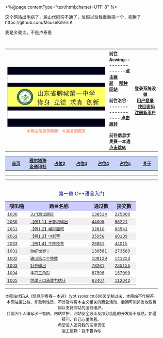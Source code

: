 <%@page contentType="text/html;charset=UTF-8" %>

这个网站出毛病了，屎山代码捋不通了，放假以后我重新搞一个，抱歉了https://github.com/MouseKillerLK

我是金载圭，不是卢泰愚

<header><content-type:text/html;charset=utf-8>


<body onload="sh_highlightDocument();" topmargin="0">﻿<title>网站测试</title>
<link rel="stylesheet" href="bnuoj.css">
<link type="text/css" rel="stylesheet" href="sh_style.css">
<script type="text/javascript" src="js/sh_main2.js"></script>

<center><table class="webtop" width="98%">
<tbody><tr><th width="60%"><img src="5.jpg" name="banner" border="0"><br><font size="2" color="#FFA07A"><font style="vertical-align: inherit;">本网站信息学奥赛一本通复制而来</font></font></th>
<th width="15%" align="left"><font style="vertical-align: inherit;">
前往Acwing---------------</font><a href="https://www.acwing.com" target="_blank" class="a7"><font style="vertical-align: inherit;">点击跳转</font></a>&nbsp;&nbsp;&nbsp;&nbsp;&nbsp;<a href="https://www.bilibili.com/video/BV1GJ411x7h7/" target="_blank" class="a7"><font style="vertical-align: inherit;">那种网站 </font></a><br><br><font style="vertical-align: inherit;">
前往洛谷-------------------   </font><a href="https://www.luogu.com.cn" target="_blank" class="a7"><font style="vertical-align: inherit;">点击跳转</font></a><br><br><font style="vertical-align: inherit;">
前往信息学奥赛一本通   </font><a href="http://ybt.ssoier.cn:8088" target="_blank" class="a7"><font style="vertical-align: inherit;">点击跳转</font></a></th>
<th width="15%"><font style="vertical-align: inherit;">
登录系统没做</font><br><a href="login0.php"><font style="vertical-align: inherit;">用户登录 </font></a>&nbsp;&nbsp;<a href="find_pd.php"><font style="vertical-align: inherit;">找回密码 </font></a><br><a href="register.php"><font style="vertical-align: inherit;">注册新用户 </font></a></th></tr></tbody></table>
<table class="menu" width="98%"><tbody><tr bgcolor="#c8d4f7">
<th class="menu" width="14%"><a href="index.md" class="menu"><font style="vertical-align: inherit;">首页  </font></a></th>
<th class="menu" width="14%"><a href="github.com/mousekillerlk/yltc-news class="menu"><font style="vertical-align: inherit;">雅尔塔海金通讯社 </font></a></th>
<th class="menu" width="14%"><a href="2.jsp" class="menu"><font style="vertical-align: inherit;">占位2</font></a></th>
<th class="menu" width="14%"><a href="3.jsp" class="menu"><font style="vertical-align: inherit;">占位3 </font></a></th>
<th class="menu" width="14%"><a href="4.jsp" class="menu"><font style="vertical-align: inherit;">占位4 </font></a></th>
<th class="menu" width="14%"><a href="5.jsp" class="menu"><font style="vertical-align: inherit;">占位5</font></a> </th>
<th class="menu" width="14%"><a href="about.md" class="menu"><font style="vertical-align: inherit;">关于  </font></a></th>
</tr></tbody></table>
<hr>
<script type="text/javascript">
function setTab(name,m,n){ 
   for( var i=1;i<=n;i++){ 
       var menu = document.getElementById(name+i); 
       var showDiv = document.getElementById("cont_"+name+"_"+i); 
       menu.className = i==m ?"on":""; 
       showDiv.style.display = i==m?"block":"none"; 
   } 
}
</script>
<center>

<hr style="height:1px;border:none;border-top:1px dashed #0066CC;">
<script type="text/javascript">setTab('tow',1,4);</script><br><font size="3" color="#001290"><font style="vertical-align: inherit;">第一章 C++语言入门 </font></font>
<center>
<script>
var x1="1000,2060,2061,2062,2063,1001,1002,1003,1004,1005,114514";
var x2="1000`入门测试题目`136514`225800|||1001`Hello,World!`130581`273589|||1002`输出第二个整数`108129`141223|||1003`对齐输出`76261`235155|||1004`字符三角形`87598`157999|||1005`地球人口承载力估计`63407`112042|||2060`【例1.1】计算机输出`44005`86221|||2061`【例1.2】梯形面积`32810`83541|||2062`【例1.3】电影票`35956`60139|||2063`【例1.4】牛吃牧草`26881`44015|||114514`测试`1111`1111";

var x3="";
var ee=x1.split(",");var ff=x2.split("|||");var dd=x3.split(",");indexmenu();
</script><table class="plist" width="700px"><tbody><tr bgcolor="#ccccff"><th class="plist" width="15%"><font size="3"><font style="vertical-align: inherit;">噗叽啪 </font></font></th><th class="plist" width="40%"><font size="3"><font style="vertical-align: inherit;">题目名称 </font></font></th><th class="plist" width="15%"><font size="3"><font style="vertical-align: inherit;">通过数 </font></font></th><th class="plist" width="15%"><font size="3"><font style="vertical-align: inherit;">提交数  </font></font></th></tr><tr bgcolor="#FCFCFC"><td class="plist"><a href="problem_show.php?pid=1000" class="list2_link"><font size="2"><font style="vertical-align: inherit;">1000 </font></font></a></td><td class="xlist"><a href="problem_show.php?pid=1000" class="list2_link"><font size="2"><font style="vertical-align: inherit;">入门测试题目 </font></font></a></td><td class="plist"><a href="status.php?showpid=1000&amp;showres=Accepted" class="list2_link"><font size="2"><font style="vertical-align: inherit;">136514 </font></font></a></td><td class="plist"><a href="status.php?showpid=1000" class="list2_link"><font size="2"><font style="vertical-align: inherit;">225800 </font></font></a></td></tr><tr bgcolor="#F0F0F0"><td class="plist"><a href="problem_show.php?pid=2060" class="list2_link"><font size="2"><font style="vertical-align: inherit;">2060 </font></font></a></td><td class="xlist"><a href="problem_show.php?pid=2060" class="list2_link"><font size="2"><font style="vertical-align: inherit;">【例1.1】计算机输出 </font></font></a></td><td class="plist"><a href="status.php?showpid=2060&amp;showres=Accepted" class="list2_link"><font size="2"><font style="vertical-align: inherit;">44005 </font></font></a></td><td class="plist"><a href="status.php?showpid=2060" class="list2_link"><font size="2"><font style="vertical-align: inherit;">86221 </font></font></a></td></tr><tr bgcolor="#FCFCFC"><td class="plist"><a href="problem_show.php?pid=2061" class="list2_link"><font size="2"><font style="vertical-align: inherit;">2061 </font></font></a></td><td class="xlist"><a href="problem_show.php?pid=2061" class="list2_link"><font size="2"><font style="vertical-align: inherit;">【例1.2】梯形面积 </font></font></a></td><td class="plist"><a href="status.php?showpid=2061&amp;showres=Accepted" class="list2_link"><font size="2"><font style="vertical-align: inherit;">32810 </font></font></a></td><td class="plist"><a href="status.php?showpid=2061" class="list2_link"><font size="2"><font style="vertical-align: inherit;">83541 </font></font></a></td></tr><tr bgcolor="#F0F0F0"><td class="plist"><a href="problem_show.php?pid=2062" class="list2_link"><font size="2"><font style="vertical-align: inherit;">2062 </font></font></a></td><td class="xlist"><a href="problem_show.php?pid=2062" class="list2_link"><font size="2"><font style="vertical-align: inherit;">【例1.3】电影票 </font></font></a></td><td class="plist"><a href="status.php?showpid=2062&amp;showres=Accepted" class="list2_link"><font size="2"><font style="vertical-align: inherit;">35956 </font></font></a></td><td class="plist"><a href="status.php?showpid=2062" class="list2_link"><font size="2"><font style="vertical-align: inherit;">60139 </font></font></a></td></tr><tr bgcolor="#FCFCFC"><td class="plist"><a href="problem_show.php?pid=2063" class="list2_link"><font size="2"><font style="vertical-align: inherit;">2063 </font></font></a></td><td class="xlist"><a href="problem_show.php?pid=2063" class="list2_link"><font size="2"><font style="vertical-align: inherit;">【例1.4】牛吃牧草 </font></font></a></td><td class="plist"><a href="status.php?showpid=2063&amp;showres=Accepted" class="list2_link"><font size="2"><font style="vertical-align: inherit;">26881 </font></font></a></td><td class="plist"><a href="status.php?showpid=2063" class="list2_link"><font size="2"><font style="vertical-align: inherit;">44015 </font></font></a></td></tr><tr bgcolor="#F0F0F0"><td class="plist"><a href="problem_show.php?pid=1001" class="list2_link"><font size="2"><font style="vertical-align: inherit;">1001 </font></font></a></td><td class="xlist"><a href="problem_show.php?pid=1001" class="list2_link"><font size="2"><font style="vertical-align: inherit;">你好世界！ </font></font></a></td><td class="plist"><a href="status.php?showpid=1001&amp;showres=Accepted" class="list2_link"><font size="2"><font style="vertical-align: inherit;">130581 </font></font></a></td><td class="plist"><a href="status.php?showpid=1001" class="list2_link"><font size="2"><font style="vertical-align: inherit;">273589 </font></font></a></td></tr><tr bgcolor="#FCFCFC"><td class="plist"><a href="problem_show.php?pid=1002" class="list2_link"><font size="2"><font style="vertical-align: inherit;">1002 </font></font></a></td><td class="xlist"><a href="problem_show.php?pid=1002" class="list2_link"><font size="2"><font style="vertical-align: inherit;">输出第二个整数 </font></font></a></td><td class="plist"><a href="status.php?showpid=1002&amp;showres=Accepted" class="list2_link"><font size="2"><font style="vertical-align: inherit;">108129 </font></font></a></td><td class="plist"><a href="status.php?showpid=1002" class="list2_link"><font size="2"><font style="vertical-align: inherit;">141223 </font></font></a></td></tr><tr bgcolor="#F0F0F0"><td class="plist"><a href="problem_show.php?pid=1003" class="list2_link"><font size="2"><font style="vertical-align: inherit;">1003 </font></font></a></td><td class="xlist"><a href="problem_show.php?pid=1003" class="list2_link"><font size="2"><font style="vertical-align: inherit;">对齐输出 </font></font></a></td><td class="plist"><a href="status.php?showpid=1003&amp;showres=Accepted" class="list2_link"><font size="2"><font style="vertical-align: inherit;">76261 </font></font></a></td><td class="plist"><a href="status.php?showpid=1003" class="list2_link"><font size="2"><font style="vertical-align: inherit;">235155 </font></font></a></td></tr><tr bgcolor="#FCFCFC"><td class="plist"><a href="problem_show.php?pid=1004" class="list2_link"><font size="2"><font style="vertical-align: inherit;">1004 </font></font></a></td><td class="xlist"><a href="problem_show.php?pid=1004" class="list2_link"><font size="2"><font style="vertical-align: inherit;">字符三角形 </font></font></a></td><td class="plist"><a href="status.php?showpid=1004&amp;showres=Accepted" class="list2_link"><font size="2"><font style="vertical-align: inherit;">87598 </font></font></a></td><td class="plist"><a href="status.php?showpid=1004" class="list2_link"><font size="2"><font style="vertical-align: inherit;">157999 </font></font></a></td></tr><tr bgcolor="#F0F0F0"><td class="plist"><a href="problem_show.php?pid=1005" class="list2_link"><font size="2"><font style="vertical-align: inherit;">1005 </font></font></a></td><td class="xlist"><a href="problem_show.php?pid=1005" class="list2_link"><font size="2"><font style="vertical-align: inherit;">地球人口承载力估计 </font></font></a></td><td class="plist"><a href="status.php?showpid=1005&amp;showres=Accepted" class="list2_link"><font size="2"><font style="vertical-align: inherit;">63407 </font></font></a></td><td class="plist"><a href="status.php?showpid=1005" class="list2_link"><font size="2"><font style="vertical-align: inherit;">112042 </font></font></a></td></tr></tbody></table>
<hr><center><p><font size="2"><font style="vertical-align: inherit;">本网站代码从《信息学奥赛一本通》（ybt.ssoier.cn:8088)复制过来，本网站不作解答。 </font><br><font style="vertical-align: inherit;">本网站属公益、非盈利性质，不涉及与资本主义相关的商业活动，后期可能适当收取费用以支持网站的运行维护。 </font><br><font style="vertical-align: inherit;">目前因个人编写水平有限，网站维护、网站安全方面及部分功能的开发尚不成熟，如遇疑问，自己心里憋着。 </font><br><font style="vertical-align: inherit;">希望没人追究我的法律责任 </font><br><font style="vertical-align: inherit;">版主信箱：就不告诉你 </font><br></font></p></center>
</center></div></center></center></body>
